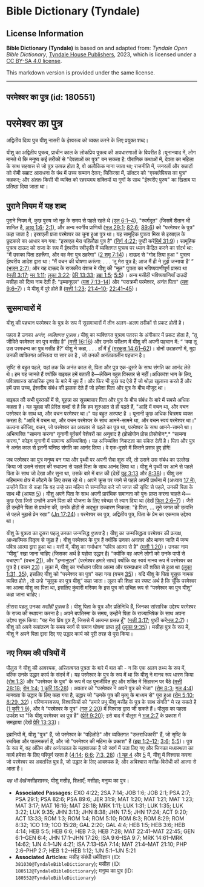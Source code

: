 # Bible Dictionary (Tyndale)

## License Information

**Bible Dictionary (Tyndale)** is based on and adapted from: _Tyndale Open Bible Dictionary_, [Tyndale House Publishers](https://tyndaleopenresources.com/), 2023, which is licensed under a [CC BY-SA 4.0 license](https://creativecommons.org/licenses/by-sa/4.0/legalcode.en).

This markdown version is provided under the same license.



--------------------------------

## परमेश्वर का पुत्र (id: 180551)

परमेश्वर का पुत्र
=================

अद्वितीय दिव्य पुत्र यीशु नासरी के ईश्वरत्व को व्यक्त करने के लिए प्रयुक्त शब्द।

यीशु का अद्वितीय पुत्रत्व, प्राचीन काल के लोकप्रिय पुत्रत्व की अवधारणाओं के विपरीत है।यूनानवाद में, लोग मानते थे कि मनुष्य कई तरीकों से "देवताओं का पुत्र" बन सकता है: पौराणिक कथाओं में, देवता का महिला के साथ सहवास से जो पुत्र उत्पन्न होता है, वो अलौकिक माना जाता था; राजनीति में, जनरलों और सम्राटों को रोमी सम्राट आराधना के पंथ में उच्च सम्मान देकर; चिकित्सा में, डॉक्टर को "एस्क्लेपियस का पुत्र" कहकर; और अंततः किसी भी व्यक्ति को रहस्यमय शक्तियों या गुणों के साथ "ईश्वरीए पुरुष" का खिताब या प्रतिष्ठा दिया जाता था। 

पुराने नियम में यह शब्द
-----------------------

पुराने नियम में, कुछ पुरुष जो नूह के समय से पहले रहते थे ([उत 6:1–4](https://ref.ly/Gen6:1-Gen6:4)), "स्वर्गदूत" (जिसमें शैतान भी शामिल है, [अय्यू 1:6](https://ref.ly/Job1:6); [2:1](https://ref.ly/Job2:1)), और अन्य स्वर्गीय प्राणियों ([भज 29:1](https://ref.ly/Ps29:1); [82:6](https://ref.ly/Ps82:6); [89:6](https://ref.ly/Ps89:6)) को "परमेश्वर के पुत्र" कहा जाता है। इस्राएली प्रजा परमेश्वर का चुना हुआ पुत्र था। यह सामूहिक पुत्रत्व मिस्र से इस्राएल के छुटकारे का आधार बन गया: "इस्राएल मेरा पहिलौठा पुत्र है" ([निर्ग 4:22](https://ref.ly/Exod4:22); पुष्टी करें[यिर्म 31:9](https://ref.ly/Jer31:9))। सामूहिक पुत्रत्व दाऊद को राजा के रूप में ईश्वरीय स्वीकृति में व्यक्तिगत पुत्रत्व पर ध्यान केंद्रित करने का संदर्भ था: "मैं उसका पिता ठहरूँगा, और वह मेरा पुत्र ठहरेगा" ([2 शमू 7:14](https://ref.ly/2Sam7:14))। दाऊद से "गोद लिया हुआ " पुत्रत्व ईश्वरीय आदेश द्वारा था : "मैं वचन की घोषणा करूंगा: . . . ‘तू मेरा पुत्र है; आज मैं ही ने तुझे जन्माया है’ ” ([भजन 2:7](https://ref.ly/Ps2:7)); और यह दाऊद के राजकीय वंशज मे यीशु की "मूल" पुत्रता का भविष्यवाणीपूर्ण प्रारूप था ([मत्ती 3:17](https://ref.ly/Matt3:17); [मर 1:11](https://ref.ly/Mark1:11); [लूका 3:22](https://ref.ly/Luke3:22); [प्रेरि 13:33](https://ref.ly/Acts13:33); [इब्रा 1:5](https://ref.ly/Heb1:5); [5:5](https://ref.ly/Heb5:5))। अन्य मसीही भविष्यवाणियाँ दाउदी मसीहा को दिव्य नाम देती हैं: "इम्मानुएल" ([यश 7:13–14](https://ref.ly/Isa7:13-Isa7:14)) और "पराक्रमी परमेश्वर, अनंत पिता" ([यश 9:6–7](https://ref.ly/Isa9:6-Isa9:7))। ये यीशु में पुरे होते हैं ([मत्ती 1:23](https://ref.ly/Matt1:23); [21:4–10](https://ref.ly/Matt21:4-Matt21:10); [22:41–45](https://ref.ly/Matt22:41-Matt22:45))।

सुसमाचारों में
--------------

यीशु की पहचान परमेश्वर के पुत्र के रूप में सुसमाचारों में तीन अलग\-अलग तरीकों से प्रकट होती है।

पहला है उनका *अनंत, व्यक्तिगत पुत्रत्व।* यीशु का व्यक्तिगत पुत्रत्व पतरस के अंगीकार में प्रकट होता है, “तू जीविते परमेश्वर का पुत्र मसीह है” ([मत्ती 16:16](https://ref.ly/Matt16:16)) और उनके परीक्षण में यीशु की अपनी पहचान में: “ ‘क्या तू उस परमधन्य का पुत्र मसीह है?’ यीशु ने कहा, . . . हाँ मैं हूँ ([मरकुस 14:61–62](https://ref.ly/Mark14:61-Mark14:62))। दोनों उदाहरणों में, मुद्दा उनकी व्यक्तिगत अस्तित्व या सार का है , जो उनकी अनंतकालीन पहचान है।

सृष्टि से बहुत पहले, यहां तक कि अनंत काल से, पिता और पुत्र एक\-दूसरे के साथ संगति का आनंद लेते थे। हम यह जानते हैं क्योंकि बाइबल हमें बताती है—लेकिन बहुत विस्तार से नहीं।अधिकांश भाग के लिए, पवित्रशास्त्र सांसारिक दृश्य के बारे में चुप हैं। और फिर भी कुछ पद ऐसे हैं जो थोड़ा खुलासा करते हैं और हमें उस उच्च, ईश्वरीय संबंध की झलक देते हैं जो हमेशा पिता और पुत्र के बीच मौजूद था।

बाइबल की सभी पुस्तकों में से, यूहन्ना का सुसमाचार पिता और पुत्र के बीच संबंध के बारे में सबसे अधिक कहता है। यह यूहन्ना की प्रेरित शब्दों से है कि हम शुरुआत से ही पढ़ते हैं, "आदि में वचन था, और वचन परमेश्वर के साथ था, और वचन परमेश्वर था।" यह बहुत अस्पष्ट है । यूनानी कुछ अधिक चित्रमय व्यक्त करता है: "आदि में वचन था, और वचन परमेश्वर के साथ आमने\-सामने था, और वचन स्वयं परमेश्वर था।" कल्पना कीजिए, वचन, जो परमेश्वर का अवतार से पहले का पुत्र था, परमेश्वर के साथ आमने\-सामने था। अभिव्यक्ति "सामना करना" यूनानी पूर्वसर्ग पेशेवरों का अनुवाद है (प्रोसोपोन प्रोस प्रोसोपोन*,* "सामना करना," कोइन यूनानी में सामान्य अभिव्यक्ति)। यह अभिव्यक्ति निकटता का संकेत देती है। पिता और पुत्र ने अनंत काल से इतनी घनिष्ठ संगति का आनंद लिया। वे एक\-दूसरे में कितने प्रसन्न हुए होंगे!

जब परमेश्वर का पुत्र मनुष्य बन गया और पृथ्वी पर अपनी सेवा शुरू की, तो उसने उस संबंध का उल्लेख किया जो उसने संसार की स्थापना से पहले पिता के साथ आनंद लिया था। यीशु ने पृथ्वी पर आने से पहले पिता के साथ जो देखा और सुना था, उसके बारे में बात की (देखें [यूह 3:13](https://ref.ly/John3:13) और [8:38](https://ref.ly/John8:38))। यीशु उस महिमामय क्षेत्र में लौटने के लिए तरस रहे थे। अपने क्रूस पर जाने से पहले अपनी प्रार्थना में (अध्याय [17 में](https://ref.ly/John17:1-John17:26)), उन्होंने पिता से कहा कि वह उन्हे उस महिमा से सम्मानित करे जो जगत की सृष्टि से पहले, उनकी पिता के साथ थी (आयत [5](https://ref.ly/John17:5))। यीशु अपने पिता के साथ अपनी प्रारंभिक समानता को पुनः प्राप्त करना चाहते थे—कुछ ऐसा जिसे उन्होंने अपने पिता की योजना के लिए स्वेच्छा से त्याग दिया था (देखें [फिल 2:6–7](https://ref.ly/Phil2:6-Phil2:7))। जैसे ही उन्होंने पिता से प्रार्थना की, उनके होंठों से अद्भुत उच्चारण निकला: "हे पिता, … तूने जगत की उत्पत्ति से पहले मुझसे प्रेम रखा” ([Jn 17:24](https://ref.ly/John17:24))। परमेश्वर का पुत्र, अद्वितीय पुत्र, पिता के प्रेम का एकमात्र उद्देश्य था।

यीशु के पुत्रत्व का दूसरा पहलू उनका जन्मसिद्ध *पुत्रत्व* है। यीशु का जन्मसिद्धत्व परमेश्वर की प्रत्यक्ष, आध्यात्मिक पितृत्व से जुड़ा है। यीशु परमेश्वर के पुत्र हैं क्योंकि उनका अवतार और मानव जाति में जन्म पवित्र आत्मा द्वारा हुआ था। मत्ती में, यीशु का गर्भाधान "पवित्र आत्मा से है" ([मत्ती 1:20](https://ref.ly/Matt1:20))। उनका नाम “यीशु” रखा जाना चाहिए (जिसका अर्थ है यहोवा उद्धार है) "क्योंकि वह अपने लोगों को उनके पापों से बचाएगा" (वचन [21](https://ref.ly/Matt1:21)), और "इम्मानुएल" (परमेश्वर हमारे साथ) क्योंकि वह स्वयं मानव रूप में परमेश्वर का पुत्र है ( वचन [23](https://ref.ly/Matt1:23))। लूका में, यीशु का गर्भाधान पवित्र आत्मा और परमप्रधान की शक्ति से हुआ था ([लूका 1:31, 35](https://ref.ly/Luke1:31)), इसलिए यीशु को "परमेश्वर का पुत्र" कहा गया (वचन [35](https://ref.ly/Luke1:35))। यदि यीशु के पिता यूसुफ नामक व्यक्ति होते , तो उन्हे “यूसुफ का पुत्र यीशु” कहा जाता। लूका की शिक्षा का स्पष्ट अर्थ है कि चूँकि परमेश्वर का आत्मा यीशु का पिता था, इसलिए कुंवारी मरियम के इस पुत्र को उचित रूप से “परमेश्वर का पुत्र यीशु” कहा जाना चाहिए।

तीसरा पहलू उनका *मसीही पुत्रत्व* है। यीशु पिता के पुत्र और प्रतिनिधि हैं, जिनका सांसारिक उद्देश्य परमेश्वर के राज्य की स्थापना करना है। अपने बपतिस्मा के समय, उन्होंने पिता के राज्याभिषेक के साथ अपना उद्देश्य शुरू किया: "यह मेरा प्रिय पुत्र है, जिससे मैं अत्यन्त प्रसन्न हूँ" ([मत्ती 3:17](https://ref.ly/Matt3:17); पुष्टी करें[भज 2:7](https://ref.ly/Ps2:7))। यीशु को अपने रूपांतरण के समय स्वर्ग से समान घोषणा प्राप्त हुई ([लूका 9:35](https://ref.ly/Luke9:35))। मसीहा पुत्र के रूप में, यीशु ने अपने पिता द्वारा दिए गए उद्धार कार्य को पूरी तरह से पूरा किया।

नए नियम की पत्रियों में
-----------------------

पौलुस ने यीशु की आवश्यक, अस्तित्वगत पुत्रता के बारे में बात की \- न कि एक अलग तथ्य के रूप में, बल्कि उनके उद्धार कार्य के संदर्भ में। यह परमेश्वर के पुत्र के रूप में था कि यीशु ने मानव रूप धारण किया ([रोम 1:3](https://ref.ly/Rom1:3)) और "परमेश्वर के पुत्र" के रूप में वह पुनर्जीवित हुए और शक्ति में सिंहासन पर बैठे ([मत्ती 28:18](https://ref.ly/Matt28:18); [रोम 1:4](https://ref.ly/Rom1:4); [1 कुरिं 15:28](https://ref.ly/1Cor15:28))। अवतार को "परमेश्वर ने अपने पुत्र को भेजा" ([रोम 8:3](https://ref.ly/Rom8:3); [गल 4:4](https://ref.ly/Gal4:4)) मानवता के उद्धार के लिए कहा गया है, उद्धार जो "उनके पुत्र की मृत्यु के माध्यम से" पूरा हुआ ([रोम 5:10](https://ref.ly/Rom5:10); [8:29, 32](https://ref.ly/Rom8:29))। परिणामस्वरूप, विश्वासियों को "हमारे प्रभु यीशु मसीह के पुत्र के साथ संगति" मे रह सकते है ([1 कुरि 1:9](https://ref.ly/1Cor1:9)), और वे "परमेश्वर के पुत्र" ([गल 2:20](https://ref.ly/Gal2:20)) में विश्वास द्वारा जी सकते हैं। पौलुस का पहला उपदेश था "कि यीशु परमेश्वर का पुत्र है" ([प्रेरि 9:20](https://ref.ly/Acts9:20)); इसे बाद में पौलुस ने [भज 2:7](https://ref.ly/Ps2:7) के प्रकाश में समझाया (देखें [प्रेरि 13:33](https://ref.ly/Acts13:33))।

इब्रानियों में, यीशु "पुत्र" हैं, जो परमेश्वर के "पहिलोठे" और व्यक्तिगत "उत्तराधिकारी" हैं, जो सृष्टि के रचयिता और पालनकर्ता हैं, और जो "परमेश्वर की महिमा के प्रकाश" हैं ([इब्रा 1:2–12](https://ref.ly/Heb1:2-Heb1:12); [3:6](https://ref.ly/Heb3:6); [5:5](https://ref.ly/Heb5:5))। पुत्र के रूप में, वह अंतिम और अनंतकाल के महायाजक है जो स्वर्ग में उठा लिए गए और जिनका मध्यस्थता का कार्य हमेशा के लिए परिपूर्ण रहता है ([4:14](https://ref.ly/Heb4:14); [6:6](https://ref.ly/Heb6:6); [7:3, 28](https://ref.ly/Heb7:3))।[1 यूह 4](https://ref.ly/1John4:1-1John4:21) और [5](https://ref.ly/1John5:1-1John5:21) में, यीशु में विश्वास करना जो परमेश्वर का अवतरित पुत्र है, जो उद्धार के लिए आवश्यक है; और अविश्वास मसीह\-विरोधी की आत्मा से आता है।

*यह भी देखें* मसीहशास्त्र; यीशु मसीह, शिक्षाएँ; मसीहा; मनुष्य का पुत्र।

* **Associated Passages:** EXO 4:22; 2SA 7:14; JOB 1:6; JOB 2:1; PSA 2:7; PSA 29:1; PSA 82:6; PSA 89:6; JER 31:9; MAT 1:20; MAT 1:21; MAT 1:23; MAT 3:17; MAT 16:16; MAT 28:18; MRK 1:11; LUK 1:31; LUK 1:35; LUK 3:22; LUK 9:35; JHN 3:13; JHN 8:38; JHN 17:5; JHN 17:24; ACT 9:20; ACT 13:33; ROM 1:3; ROM 1:4; ROM 5:10; ROM 8:3; ROM 8:29; ROM 8:32; 1CO 1:9; 1CO 15:28; GAL 2:20; GAL 4:4; HEB 1:5; HEB 3:6; HEB 4:14; HEB 5:5; HEB 6:6; HEB 7:3; HEB 7:28; MAT 22:41–MAT 22:45; GEN 6:1–GEN 6:4; JHN 17:1–JHN 17:26; ISA 9:6–ISA 9:7; MRK 14:61–MRK 14:62; 1JN 4:1–1JN 4:21; ISA 7:13–ISA 7:14; MAT 21:4–MAT 21:10; PHP 2:6–PHP 2:7; HEB 1:2–HEB 1:12; 1JN 5:1–1JN 5:21
* **Associated Articles:** मसीह संबंधी धर्मविज्ञान (ID: `381030@TyndaleBibleDictionary`); मसीहा (ID: `180512@TyndaleBibleDictionary`); मनुष्य का पुत्र (ID: `180552@TyndaleBibleDictionary`)

